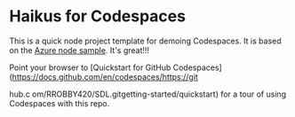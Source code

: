 
# Haikus for Codespaces

This is a quick node project template for demoing Codespaces. It is based on the [Azure node sample](https://github.com/Azure-Samples/nodejs-docs-hello-world). It's great!!!

Point your browser to [Quickstart for GitHub Codespaces](https://docs.github.com/en/codespaces/https://git


hub.c
om/RROBBY420/SDL.gitgetting-started/quickstart) for a tour of using Codespaces with this repo.
